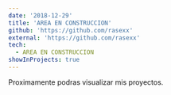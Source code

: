 ```yaml
---
date: '2018-12-29'
title: 'AREA EN CONSTRUCCION'
github: 'https://github.com/rasexx'
external: 'https://github.com/rasexx'
tech:
  - AREA EN CONSTRUCCION
showInProjects: true
---
```


Proximamente podras visualizar mis proyectos.
